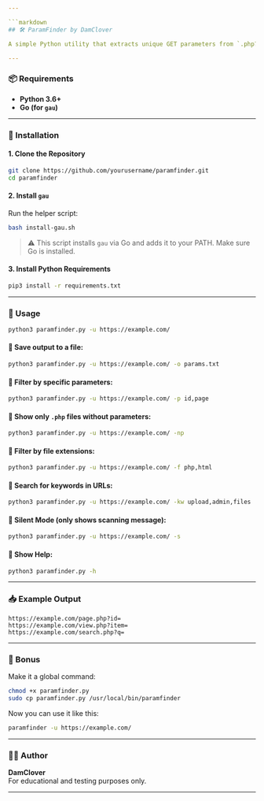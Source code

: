 ```yaml
---

```markdown
## 🛠️ ParamFinder by DamClover

A simple Python utility that extracts unique GET parameters from `.php?` URLs using `gau`, with filters for specific params, extensions, keywords, and more.

---
```


### 📦 Requirements

- **Python 3.6+**
- **Go (for `gau`)**

---

### 🔧 Installation

#### 1. Clone the Repository
```bash
git clone https://github.com/yourusername/paramfinder.git
cd paramfinder
```

#### 2. Install `gau`
Run the helper script:

```bash
bash install-gau.sh
```

> ⚠️ This script installs `gau` via Go and adds it to your PATH. Make sure Go is installed.

#### 3. Install Python Requirements
```bash
pip3 install -r requirements.txt
```

---

### 🚀 Usage

```bash
python3 paramfinder.py -u https://example.com/
```

#### 🔹 Save output to a file:
```bash
python3 paramfinder.py -u https://example.com/ -o params.txt
```

#### 🔹 Filter by specific parameters:
```bash
python3 paramfinder.py -u https://example.com/ -p id,page
```

#### 🔹 Show only `.php` files without parameters:
```bash
python3 paramfinder.py -u https://example.com/ -np
```

#### 🔹 Filter by file extensions:
```bash
python3 paramfinder.py -u https://example.com/ -f php,html
```

#### 🔹 Search for keywords in URLs:
```bash
python3 paramfinder.py -u https://example.com/ -kw upload,admin,files
```

#### 🔹 Silent Mode (only shows scanning message):
```bash
python3 paramfinder.py -u https://example.com/ -s
```

#### 🔹 Show Help:
```bash
python3 paramfinder.py -h
```

---

### 📥 Example Output

```
https://example.com/page.php?id=
https://example.com/view.php?item=
https://example.com/search.php?q=
```

---

### 🎁 Bonus

Make it a global command:

```bash
chmod +x paramfinder.py
sudo cp paramfinder.py /usr/local/bin/paramfinder
```

Now you can use it like this:

```bash
paramfinder -u https://example.com/
```

---

### 🧑‍💻 Author

**DamClover**  
For educational and testing purposes only.

---
